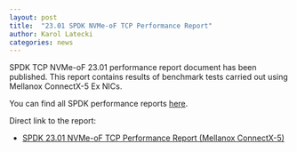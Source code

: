 ```yaml
---
layout: post
title:  "23.01 SPDK NVMe-oF TCP Performance Report"
author: Karol Latecki
categories: news
---
```


SPDK TCP NVMe-oF 23.01 performance report document has been published.
This report contains results of benchmark tests carried out using
Mellanox ConnectX-5 Ex NICs.

You can find all SPDK performance reports [here](https://spdk.io/doc/performance_reports.html).

Direct link to the report:

- [SPDK 23.01 NVMe-oF TCP Performance Report (Mellanox ConnectX-5)](https://review.spdk.io/download/performance-reports/SPDK_tcp_mlx_perf_report_2301.pdf)
